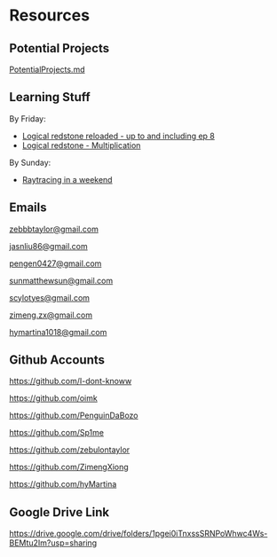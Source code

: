 # Resources
## Potential Projects
[PotentialProjects.md](PotentialProjects.md)

## Learning Stuff
By Friday:
- [Logical redstone reloaded - up to and including ep 8](https://www.youtube.com/watch?v=BH0j4qQORqE&list=PL5LiOvrbVo8keeEWRZVaHfprU4zQTCsV4)
- [Logical redstone - Multiplication](https://www.youtube.com/watch?v=hif-FueLM8M)

By Sunday:
- [Raytracing in a weekend](https://raytracing.github.io/books/RayTracingInOneWeekend.html)

## Emails
zebbbtaylor@gmail.com

jasnliu86@gmail.com

pengen0427@gmail.com

sunmatthewsun@gmail.com

scylotyes@gmail.com

zimeng.zx@gmail.com

hymartina1018@gmail.com

## Github Accounts
https://github.com/I-dont-knoww

https://github.com/oimk

https://github.com/PenguinDaBozo

https://github.com/Sp1me

https://github.com/zebulontaylor

https://github.com/ZimengXiong

https://github.com/hyMartina

## Google Drive Link
https://drive.google.com/drive/folders/1pgei0iTnxssSRNPoWhwc4Ws-BEMtu2Im?usp=sharing
